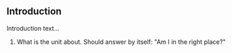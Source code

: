 
## Introduction

Introduction text...
1. What is the unit about. Should answer by itself: &quot;Am I in the right place?&quot;
